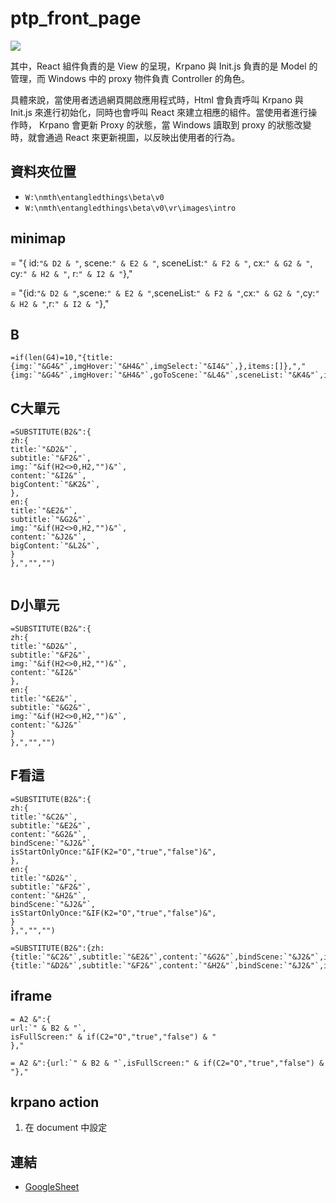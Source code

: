 # ptp_front_page

![](https://ptuml.hackmd.io/svg/RL6xJiCm5Dtz5Vw1y04LGbqOMEcQnI913JHEvBW4jbGAAiY534200ggOg8HQeG95ei3Nr7Ro5xXvqKgCzvxZyxYkUnGHshPReEsP16eRi4dj5gobCUDN0z4zbPT3EMJyAm8Pe0Zxn4NOWJK--vJFh1X1iLMuXIswjkSfmia3VsAy5oUlNH7VWXBG5CctiE7uYWHvEE6Z6-WIiq4HDPU4R6JXVuNAn-lQ2clmaJpsu2vnCDt4nbRkfkDa7F0ehWnqNCcfdNDu14e59KPCj4FBQjkBGRw7yzaKvC1AyZI8qiuvL7ThOEHwJOT2vSD_hYKBn36JqmuVz-61PVewhQvR7YyD9Ygik3YRVzzNbPVLnTsRY5_oX31Nh7fhVqaBMXOLvbbbFynSGTt4nk9dVm40)

其中，React 組件負責的是 View 的呈現，Krpano 與 Init.js 負責的是 Model 的管理，而 Windows 中的 proxy 物件負責 Controller 的角色。

具體來說，當使用者透過網頁開啟應用程式時，Html 會負責呼叫 Krpano 與 Init.js 來進行初始化，同時也會呼叫 React 來建立相應的組件。當使用者進行操作時， Krpano 會更新 Proxy 的狀態，當 Windows 讀取到 proxy 的狀態改變時，就會通過 React 來更新視圖，以反映出使用者的行為。

## 資料夾位置
* `W:\nmth\entangledthings\beta\v0`
* `W:\nmth\entangledthings\beta\v0\vr\images\intro`

## minimap
= "{
id:`"& D2 & "`,
scene:`" & E2 & "`,
sceneList:`" & F2 & "`,
cx:`" & G2 & "`,
cy:`" & H2 & "`,
r:`" & I2 & "`},"

= "{id:`"& D2 & "`,scene:`" & E2 & "`,sceneList:`" & F2 & "`,cx:`" & G2 & "`,cy:`" & H2 & "`,r:`" & I2 & "`},"

## B
```
=if(len(G4)=10,"{title:{img:`"&G4&"`,imgHover:`"&H4&"`,imgSelect:`"&I4&"`,},items:[]},","{img:`"&G4&"`,imgHover:`"&H4&"`,goToScene:`"&L4&"`,sceneList:`"&K4&"`,imgSelect:`"&I4&"`,},")
```

## C大單元
```
=SUBSTITUTE(B2&":{
zh:{
title:`"&D2&"`,
subtitle:`"&F2&"`,
img:`"&if(H2<>0,H2,"")&"`,
content:`"&I2&"`,
bigContent:`"&K2&"`,
},
en:{
title:`"&E2&"`,
subtitle:`"&G2&"`,
img:`"&if(H2<>0,H2,"")&"`,
content:`"&J2&"`,
bigContent:`"&L2&"`,
}
},","","")


```

## D小單元
```
=SUBSTITUTE(B2&":{
zh:{
title:`"&D2&"`,
subtitle:`"&F2&"`,
img:`"&if(H2<>0,H2,"")&"`,
content:`"&I2&"`
},
en:{
title:`"&E2&"`,
subtitle:`"&G2&"`,
img:`"&if(H2<>0,H2,"")&"`,
content:`"&J2&"`
}
},","","")
```

## F看這
```
=SUBSTITUTE(B2&":{
zh:{
title:`"&C2&"`,
subtitle:`"&E2&"`,
content:`"&G2&"`,
bindScene:`"&J2&"`,
isStartOnlyOnce:"&IF(K2="O","true","false")&",
},
en:{
title:`"&D2&"`,
subtitle:`"&F2&"`,
content:`"&H2&"`,
bindScene:`"&J2&"`,
isStartOnlyOnce:"&IF(K2="O","true","false")&",
}
},","","")

=SUBSTITUTE(B2&":{zh:{title:`"&C2&"`,subtitle:`"&E2&"`,content:`"&G2&"`,bindScene:`"&J2&"`,isStartOnlyOnce:"&IF(K2="O","true","false")&",},en:{title:`"&D2&"`,subtitle:`"&F2&"`,content:`"&H2&"`,bindScene:`"&J2&"`,isStartOnlyOnce:"&IF(K2="O","true","false")&",}},","","")
```

## iframe
```
= A2 &":{
url:`" & B2 & "`,
isFullScreen:" & if(C2="O","true","false") & "
},"

= A2 &":{url:`" & B2 & "`,isFullScreen:" & if(C2="O","true","false") & "},"
```

## krpano action
1. 在 document 中設定

## 連結
* [GoogleSheet](https://docs.google.com/spreadsheets/d/1AUjGNWYARrjEZL7uP_UVpAVlXV5QJAAlPf_s5r9RdiM/edit#gid=1060741455)
